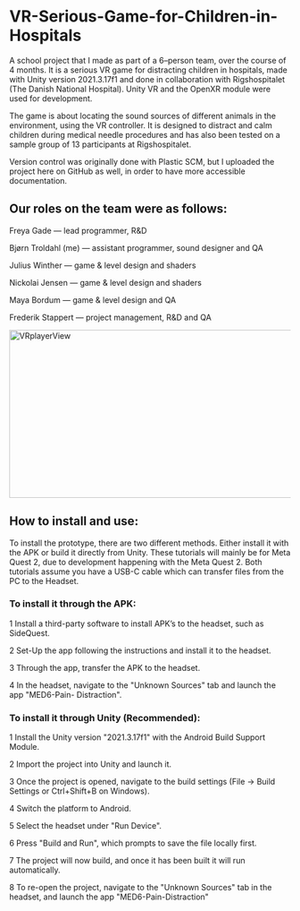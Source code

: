 # VR-Serious-Game-for-Children-in-Hospitals
A school project that I made as part of a 6–person team, over the course of 4 months. 
It is a serious VR game for distracting children in hospitals, made with Unity version 2021.3.17f1 and done in collaboration with Rigshospitalet (The Danish National Hospital). 
Unity VR and the OpenXR module were used for development.

The game is about locating the sound sources of different animals in the environment, using the VR controller. It is designed to distract and calm children during medical needle procedures
and has also been tested on a sample group of 13 participants at Rigshospitalet. 

Version control was originally done with Plastic SCM, but I uploaded the project here on GitHub as well, in order to have more accessible documentation.

## Our roles on the team were as follows:

Freya Gade — lead programmer, R&D

Bjørn Troldahl (me) — assistant programmer, sound designer and QA

Julius Winther — game & level design and shaders

Nickolai Jensen — game & level design and shaders

Maya Bordum — game & level design and QA

Frederik Stappert — project management, R&D and QA

<img src="https://github.com/user-attachments/assets/3d204dc4-9931-4313-8d39-720b0cc749bd" alt="VRplayerView" width="580" height="300">

## How to install and use:

To install the prototype, there are two different methods. Either install it with the APK or
build it directly from Unity. These tutorials will mainly be for Meta Quest 2, due to development happening with the Meta Quest 2. Both tutorials assume you have a USB-C cable
which can transfer files from the PC to the Headset.

### To install it through the APK:
1 Install a third-party software to install APK’s to the headset, such as SideQuest.

2 Set-Up the app following the instructions and install it to the headset.

3 Through the app, transfer the APK to the headset.

4 In the headset, navigate to the "Unknown Sources" tab and launch the app "MED6-Pain-
Distraction".

### To install it through Unity (Recommended):
1 Install the Unity version "2021.3.17f1" with the Android Build Support Module.

2 Import the project into Unity and launch it.

3 Once the project is opened, navigate to the build settings (File → Build Settings or
Ctrl+Shift+B on Windows).

4 Switch the platform to Android.

5 Select the headset under "Run Device".

6 Press "Build and Run", which prompts to save the file locally first.

7 The project will now build, and once it has been built it will run automatically.

8 To re-open the project, navigate to the "Unknown Sources" tab in the headset, and
launch the app "MED6-Pain-Distraction"
